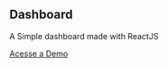 ## Dashboard

A Simple dashboard made with ReactJS

[Acesse a Demo](http://jrogeriosilva.github.io/dashboard)

